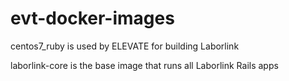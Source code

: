 # evt-docker-images

centos7_ruby is used by ELEVATE for building Laborlink

laborlink-core is the base image that runs all Laborlink Rails apps

